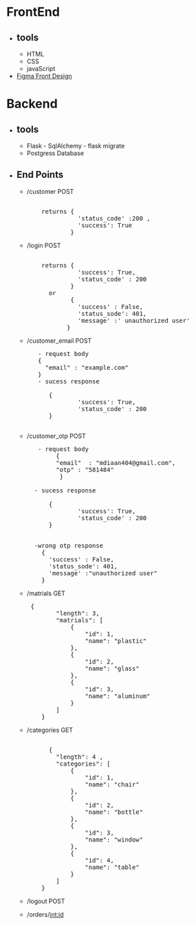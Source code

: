 # FrontEnd
  - ## tools 
    - HTML
    - CSS 
    - javaScript
  - [Figma Front Design](https://www.figma.com/file/9S59KDhNeIwBXwabEw0300/recycling?node-id=0%3A1)



# Backend

  - ## tools 
    - Flask - SqlAlchemy - flask migrate
    - Postgress Database


  - ## End Points 
    - /customer POST       
      <pre>           
          returns {
                    'status_code' :200 ,
                    'success': True
                  }
      </pre>

    - /login POST       
      <pre>
                   
          returns {
                    'success': True,
                    'status_code' : 200
                  }
            or 
                  {
                    'success' : False,
                    'status_sode': 401,
                    'message' :' unauthorized user'
                 } 
      </pre> 

    - /customer_email POST

      <pre>
         - request body 
         {
           "email" : "example.com"
         }
         - sucess response 
         
            {
                    'success': True,
                    'status_code' : 200
            }
         
      </pre>


    - /customer_otp POST

      <pre>
         - request body 
              {
              "email"  : "mdiaan404@gmail.com",
              "otp" : "581484"
               }

        - sucess response 
         
            {
                    'success': True,
                    'status_code' : 200
            }
         
          
        -wrong otp response 
          {
            'success' : False,
            'status_sode': 401,
            'message' :"unauthorized user"
          }
      </pre>


      
    - /matrials GET 
      <pre> {
              "length": 3,
              "matrials": [
                  {
                      "id": 1,
                      "name": "plastic"
                  },
                  {
                      "id": 2,
                      "name": "glass"
                  },
                  {
                      "id": 3,
                      "name": "aluminum"
                  }
              ]
          }
      </pre>

    - /categories GET
      <pre> 
            {              
              "length": 4 , 
              "categories": [
                  {
                      "id": 1,
                      "name": "chair"
                  },
                  {
                      "id": 2,
                      "name": "bottle"
                  },
                  {
                      "id": 3,
                      "name": "window"
                  },
                  {
                      "id": 4,
                      "name": "table"
                  }
              ]
          }
      </pre>

    - /logout POST 

    - /orders/<int:id> 

    
  